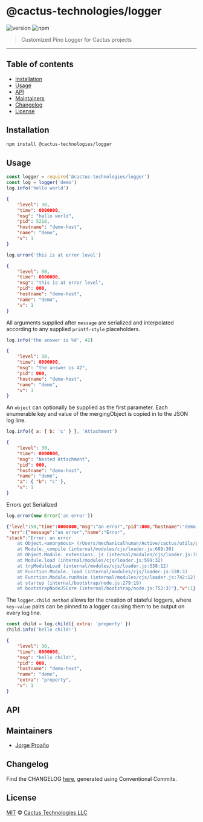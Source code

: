 # @cactus-technologies/logger

![version](https://img.shields.io/badge/version-2.2.1-green.svg)
![npm](https://img.shields.io/badge/npm-private-red.svg)

> Customized Pino Logger for Cactus projects

---

## Table of contents

-   [Installation](#installation)
-   [Usage](#usage)
-   [API](#api)
-   [Maintainers](#maintainers)
-   [Changelog](#changelog)
-   [License](#license)

## Installation

```sh
npm install @cactus-technologies/logger
```

## Usage

```javascript
const logger = require('@cactus-technologies/logger')
const log = logger('demo')
log.info('hello world')
```

```json
{
    "level": 30,
    "time": 0000000,
    "msg": "hello world",
    "pid": 5218,
    "hostname": "demo-host",
    "name": "demo",
    "v": 1
}
```

```javascript
log.error('this is at error level')
```

```json
{
    "level": 50,
    "time": 0000000,
    "msg": "this is at error level",
    "pid": 000,
    "hostname": "demo-host",
    "name": "demo",
    "v": 1
}
```

All arguments supplied after `message` are serialized and interpolated according to any supplied `printf-style` placeholders.

```javascript
log.info('the answer is %d', 42)
```

```json
{
    "level": 30,
    "time": 0000000,
    "msg": "the answer is 42",
    "pid": 000,
    "hostname": "demo-host",
    "name": "demo",
    "v": 1
}
```

An `object` can optionally be supplied as the first parameter. Each enumerable key and value of the mergingObject is copied in to the JSON log line.

```javascript
log.info({ a: { b: 'c' } }, 'Attachment')
```

```json
{
    "level": 30,
    "time": 0000000,
    "msg": "Nested Attachment",
    "pid": 000,
    "hostname": "demo-host",
    "name": "demo",
    "a": { "b": "c" },
    "v": 1
}
```

Errors get Serialized

```javascript
log.error(new Error('an error'))
```

```json
{"level":50,"time":0000000,"msg":"an error","pid":000,"hostname":"demo-host","name":"demo",
 "err":{"message":"an error","name":"Error",
"stack":"Error: an error
    at Object.<anonymous> (/Users/mechanicalhuman/Active/cactus/utils/packages/logger/example.js:12:11)
    at Module._compile (internal/modules/cjs/loader.js:689:30)
    at Object.Module._extensions..js (internal/modules/cjs/loader.js:700:10)
    at Module.load (internal/modules/cjs/loader.js:599:32)
    at tryModuleLoad (internal/modules/cjs/loader.js:538:12)
    at Function.Module._load (internal/modules/cjs/loader.js:530:3)
    at Function.Module.runMain (internal/modules/cjs/loader.js:742:12)
    at startup (internal/bootstrap/node.js:279:19)
    at bootstrapNodeJSCore (internal/bootstrap/node.js:752:3)"},"v":1}
```

The `logger.child method` allows for the creation of stateful loggers, where `key-value` pairs can be pinned to a logger causing them to be output on every log line.

```javascript
const child = log.child({ extra: 'property' })
child.info('hello child!')
```

```json
{
    "level": 30,
    "time": 0000000,
    "msg": "hello child!",
    "pid": 000,
    "hostname": "demo-host",
    "name": "demo",
    "extra": "property",
    "v": 1
}
```

## API

## Maintainers

-   [Jorge Proaño](mailto:jorge@cactus.is)

## Changelog

Find the CHANGELOG [here](CHANGELOG.md), generated using Conventional Commits.

## License

[MIT](LICENSE) © [Cactus Technologies LLC](http://www.cactus.is)
